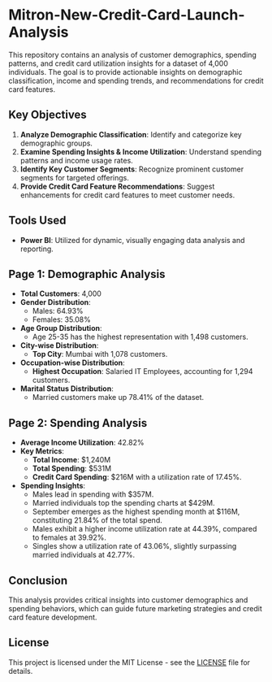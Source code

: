 # Mitron-New-Credit-Card-Launch-Analysis

This repository contains an analysis of customer demographics, spending patterns, and credit card utilization insights for a dataset of 4,000 individuals. The goal is to provide actionable insights on demographic classification, income and spending trends, and recommendations for credit card features.

## Key Objectives

1. **Analyze Demographic Classification**: Identify and categorize key demographic groups.
2. **Examine Spending Insights & Income Utilization**: Understand spending patterns and income usage rates.
3. **Identify Key Customer Segments**: Recognize prominent customer segments for targeted offerings.
4. **Provide Credit Card Feature Recommendations**: Suggest enhancements for credit card features to meet customer needs.

## Tools Used

- **Power BI**: Utilized for dynamic, visually engaging data analysis and reporting.

## Page 1: Demographic Analysis

- **Total Customers**: 4,000
- **Gender Distribution**: 
  - Males: 64.93%
  - Females: 35.08%
- **Age Group Distribution**: 
  - Age 25-35 has the highest representation with 1,498 customers.
- **City-wise Distribution**: 
  - **Top City**: Mumbai with 1,078 customers.
- **Occupation-wise Distribution**: 
  - **Highest Occupation**: Salaried IT Employees, accounting for 1,294 customers.
- **Marital Status Distribution**: 
  - Married customers make up 78.41% of the dataset.

## Page 2: Spending Analysis

- **Average Income Utilization**: 42.82%
- **Key Metrics**:
  - **Total Income**: $1,240M
  - **Total Spending**: $531M
  - **Credit Card Spending**: $216M with a utilization rate of 17.45%.
- **Spending Insights**:
  - Males lead in spending with $357M.
  - Married individuals top the spending charts at $429M.
  - September emerges as the highest spending month at $116M, constituting 21.84% of the total spend.
  - Males exhibit a higher income utilization rate at 44.39%, compared to females at 39.92%.
  - Singles show a utilization rate of 43.06%, slightly surpassing married individuals at 42.77%.

## Conclusion

This analysis provides critical insights into customer demographics and spending behaviors, which can guide future marketing strategies and credit card feature development.

## License

This project is licensed under the MIT License - see the [LICENSE](LICENSE) file for details.

